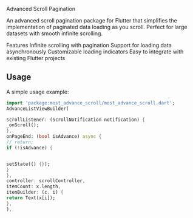 Advanced Scroll Pagination

An advanced scroll pagination package for Flutter that simplifies the implementation of paginated data loading as you scroll. Perfect for large datasets with smooth infinite scrolling.

Features
Infinite scrolling with pagination
Support for loading data asynchronously
Customizable loading indicators
Easy to integrate with existing Flutter projects


## Usage

A simple usage example:
```dart
import 'package:most_advance_scroll/most_advance_scroll.dart';
AdvanceListViewBuilder(

scrollListener: (ScrollNotification notification) {
_onScroll();
},
onPageEnd: (bool isAdvance) async {
// return;
if (!isAdvance) {


setState(() {});
}
},
controller: scrollController,
itemCount: x.length,
itemBuilder: (c, i) {
return Text(x[i]);
},
),

```